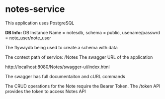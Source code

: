 # notes-service
This application uses PostgreSQL

**DB Info:** 
  DB Instance Name = notesdb,
  schema = public,
  usename/passwrd = note_user/note_user
  
The flywaydb being used to create a schema with data  

The context path of service: /Notes
The swagger URL of the application

  http://localhost:8080/Notes/swagger-ui/index.html

  The swagger has full documentaiton and cURL commands

The CRUD operations for the Note require the Bearer Token. The /token API provides the token to access Notes API
